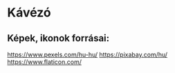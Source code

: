 # Kávézó

## Képek, ikonok forrásai:
https://www.pexels.com/hu-hu/
https://pixabay.com/hu/
https://www.flaticon.com/